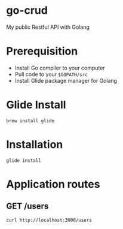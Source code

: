 # go-crud
My public Restful API with Golang

# Prerequisition
- Install Go compiler to your computer
- Pull code to your `$GOPATH/src`
- Install Glide package manager for Golang

# Glide Install
```
brew install glide
```

# Installation
```
glide install
```

# Application routes
## GET /users
```
curl http://localhost:3000/users
```
